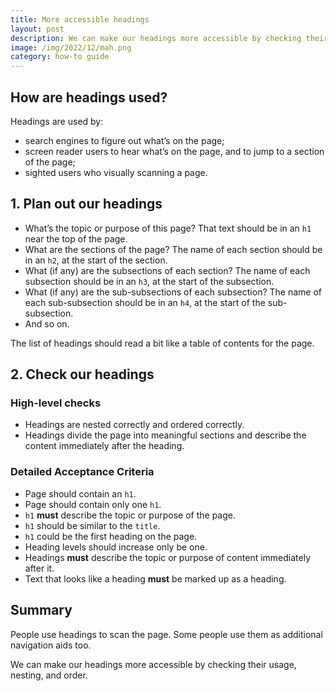 ```yaml
---
title: More accessible headings
layout: post
description: We can make our headings more accessible by checking their usage, nesting, and order.
image: /img/2022/12/mah.png
category: how-to guide
---
```


## How are headings used?

Headings are used by:

- search engines to figure out what’s on the page;
- screen reader users to hear what’s on the page, and to jump to a section of the page;
- sighted users who visually scanning a page.

## 1. Plan out our headings

- What’s the topic or purpose of this page? That text should be in an `h1` near the top of the page.
- What are the sections of the page? The name of each section should be in an `h2`, at the start of the section.
- What (if any) are the subsections of each section? The name of each subsection should be in an `h3`, at the start of the subsection.
- What (if any) are the sub-subsections of each subsection? The name of each sub-subsection should be in an `h4`, at the start of the sub-subsection.
- And so on.

The list of headings should read a bit like a table of contents for the page.

## 2. Check our headings

### High-level checks

- Headings are nested correctly and ordered correctly.
- Headings divide the page into meaningful sections and describe the content immediately after the heading.

### Detailed Acceptance Criteria

- Page should contain an `h1`.
- Page should contain only one `h1`.
- `h1` **must** describe the topic or purpose of the page.
- `h1` should be similar to the `title`.
- `h1` could be the first heading on the page.
- Heading levels should increase only be one.
- Headings **must** describe the topic or purpose of content immediately after it.
- Text that looks like a heading **must** be marked up as a heading.

## Summary

People use headings to scan the page. Some people use them as additional navigation aids too.

We can make our headings more accessible by checking their usage, nesting, and order.